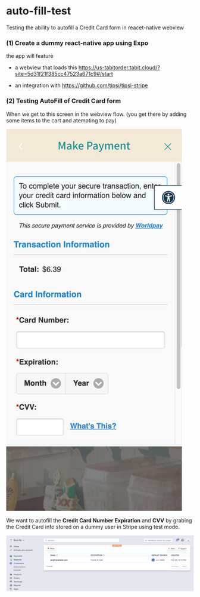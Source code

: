 # auto-fill-test
Testing the ability to autofill a Credit Card form in reacet-native webview

### (1) Create a dummy react-native app using Expo 

the app will feature 

- a webview that loads this 
https://us-tabitorder.tabit.cloud/?site=5d31f21f385cc47523a671c9#/start

- an integration with https://github.com/tipsi/tipsi-stripe

### (2) Testing AutoFill of Credit Card form 

When we get to this screen in the webview flow. (you get there by adding some items to the cart and atempting to pay) 

![](us-tabitorder.png)

We want to autofill the **Credit Card Number** **Expiration** and **CVV** by grabing the Credit Card info stored on a dummy user in Stripe using test mode. 

![](stripetest.png)






